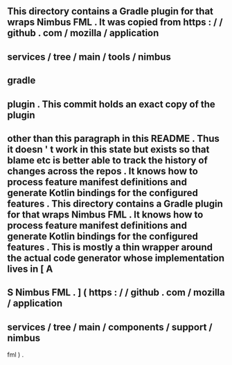 This
directory
contains
a
Gradle
plugin
for
that
wraps
Nimbus
FML
.
It
was
copied
from
https
:
/
/
github
.
com
/
mozilla
/
application
-
services
/
tree
/
main
/
tools
/
nimbus
-
gradle
-
plugin
.
This
commit
holds
an
exact
copy
of
the
plugin
-
other
than
this
paragraph
in
this
README
.
Thus
it
doesn
'
t
work
in
this
state
but
exists
so
that
blame
etc
is
better
able
to
track
the
history
of
changes
across
the
repos
.
It
knows
how
to
process
feature
manifest
definitions
and
generate
Kotlin
bindings
for
the
configured
features
.
This
directory
contains
a
Gradle
plugin
for
that
wraps
Nimbus
FML
.
It
knows
how
to
process
feature
manifest
definitions
and
generate
Kotlin
bindings
for
the
configured
features
.
This
is
mostly
a
thin
wrapper
around
the
actual
code
generator
whose
implementation
lives
in
[
A
-
S
Nimbus
FML
.
]
(
https
:
/
/
github
.
com
/
mozilla
/
application
-
services
/
tree
/
main
/
components
/
support
/
nimbus
-
fml
)
.

